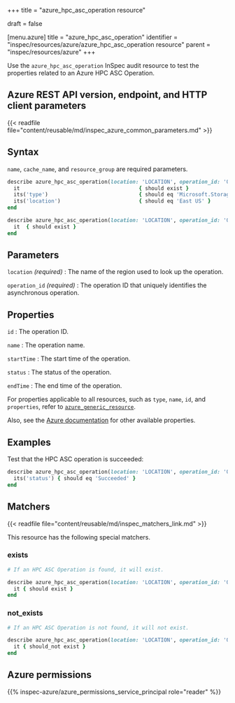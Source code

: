 +++
title = "azure_hpc_asc_operation resource"

draft = false


[menu.azure]
title = "azure_hpc_asc_operation"
identifier = "inspec/resources/azure/azure_hpc_asc_operation resource"
parent = "inspec/resources/azure"
+++

Use the `azure_hpc_asc_operation` InSpec audit resource to test the properties related to an Azure HPC ASC Operation.

## Azure REST API version, endpoint, and HTTP client parameters

{{< readfile file="content/reusable/md/inspec_azure_common_parameters.md" >}}

## Syntax

`name`, `cache_name`, and `resource_group` are required parameters.

```ruby
describe azure_hpc_asc_operation(location: 'LOCATION', operation_id: 'OPERATION_ID') do
  it                                      { should exist }
  its('type')                             { should eq 'Microsoft.StorageCache/Cache/StorageTarget' }
  its('location')                         { should eq 'East US' }
end
```

```ruby
describe azure_hpc_asc_operation(location: 'LOCATION', operation_id: 'OPERATION_ID') do
  it  { should exist }
end
```

## Parameters

`location` _(required)_
: The name of the region used to look up the operation.

`operation_id` _(required)_
: The operation ID that uniquely identifies the asynchronous operation.

## Properties

`id`
: The operation ID.

`name`
: The operation name.

`startTime`
: The start time of the operation.

`status`
: The status of the operation.

`endTime`
: The end time of the operation.

For properties applicable to all resources, such as `type`, `name`, `id`, and `properties`, refer to [`azure_generic_resource`](azure_generic_resource#properties).

Also, see the [Azure documentation](https://docs.microsoft.com/en-us/rest/api/storagecache/asc-operations/get#ascoperation) for other available properties.

## Examples

Test that the HPC ASC operation is succeeded:

```ruby
describe azure_hpc_asc_operation(location: 'LOCATION', operation_id: 'OPERATION_ID') do
  its('status') { should eq 'Succeeded' }
end
```

## Matchers

{{< readfile file="content/reusable/md/inspec_matchers_link.md" >}}

This resource has the following special matchers.

### exists

```ruby
# If an HPC ASC Operation is found, it will exist.

describe azure_hpc_asc_operation(location: 'LOCATION', operation_id: 'OPERATION_ID') do
  it { should exist }
end
```

### not_exists

```ruby
# If an HPC ASC Operation is not found, it will not exist.

describe azure_hpc_asc_operation(location: 'LOCATION', operation_id: 'OPERATION_ID') do
  it { should_not exist }
end
```

## Azure permissions

{{% inspec-azure/azure_permissions_service_principal role="reader" %}}
